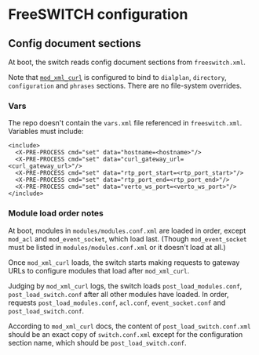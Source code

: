 # FreeSWITCH configuration


## Config document sections

At boot,
the switch reads config document sections
from `freeswitch.xml`.

Note that
[`mod_xml_curl`](https://freeswitch.org/confluence/display/FREESWITCH/mod_xml_curl)
is configured to
bind to `dialplan`,
`directory`,
`configuration`
and `phrases` sections.
There are no file-system overrides.


### Vars

The repo doesn't contain the `vars.xml` file
referenced in `freeswitch.xml`.
Variables must include:

    <include>
      <X-PRE-PROCESS cmd="set" data="hostname=<hostname>"/>
      <X-PRE-PROCESS cmd="set" data="curl_gateway_url=<curl_gateway_url>"/>
      <X-PRE-PROCESS cmd="set" data="rtp_port_start=<rtp_port_start>"/>
      <X-PRE-PROCESS cmd="set" data="rtp_port_end=<rtp_port_end>"/>
      <X-PRE-PROCESS cmd="set" data="verto_ws_port=<verto_ws_port>"/>
    </include>


### Module load order notes

At boot,
modules in `modules/modules.conf.xml`
are loaded in order,
except `mod_acl` and `mod_event_socket`,
which load last.
(Though `mod_event_socket`
must be listed in `modules/modules.conf.xml`
or it doesn't load at all.)

Once `mod_xml_curl` loads,
the switch starts making requests
to gateway URLs
to configure modules that load after `mod_xml_curl`.

Judging by `mod_xml_curl` logs,
the switch loads
`post_load_modules.conf`,
`post_load_switch.conf`
after all other modules have loaded.
In order, requests
`post_load_modules.conf`,
`acl.conf`,
`event_socket.conf`
and `post_load_switch.conf`.

According to `mod_xml_curl` docs,
the content of `post_load_switch.conf.xml`
should be an exact copy of `switch.conf.xml`
except for the configuration section name,
which should be `post_load_switch.conf`.

